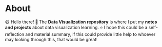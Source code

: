 # About 

😄 Hello there!
📒 The **Data Visualization repository** is where I put my **notes and projects** about data visualization learning.
⭐️ I hope this could be a self-reflection and material summary, if this could provide little help to whoever may looking through this, that would be great!
